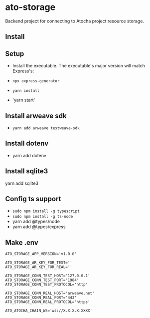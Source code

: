 # ato-storage
Backend project for connecting to Atocha project resource storage.

## Install 

## Setup

* Install the executable. The executable's major version will match Express's:

* `npx express-generator`
* `yarn install`
* 'yarn start'

## Install arweave sdk
* `yarn add arweave testweave-sdk`

## Install dotenv
* yarn add dotenv

## Install sqlite3
yarn add sqlite3

## Config ts support
* `sudo npm install -g typescript`
* `sudo npm install -g ts-node`
* yarn add @types/node
* yarn add @types/express 

## Make .env

```angular2html
ATO_STORAGE_APP_VERSION='v1.0.0'

ATO_STORAGE_AR_KEY_FOR_TEST=''
ATO_STORAGE_AR_KEY_FOR_REAL=''

ATO_STORAGE_CONN_TEST_HOST='127.0.0.1'
ATO_STORAGE_CONN_TEST_PORT='1984'
ATO_STORAGE_CONN_TEST_PROTOCOL='http'

ATO_STORAGE_CONN_REAL_HOST='arweave.net'
ATO_STORAGE_CONN_REAL_PORT='443'
ATO_STORAGE_CONN_REAL_PROTOCOL='https'

ATO_ATOCHA_CHAIN_WS='ws://X.X.X.X:XXXX'
```

